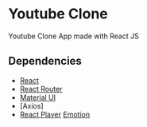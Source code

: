 # Youtube Clone

Youtube Clone App made with React JS

## Dependencies

- [React](https://reactjs.org/)
- [React Router](https://reactrouter.com/)
- [Material UI](https://material-ui.com/)
- [Axios]
- [React Player](https://www.npmjs.com/package/react-player)
  [Emotion](https://emotion.sh/docs/introduction)
